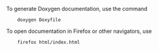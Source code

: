 To generate Doxygen documentation, use the command

```shell
    doxygen Doxyfile
```

To open documentation in Firefox or other navigators, use

```shell
    firefox html/index.html
```
